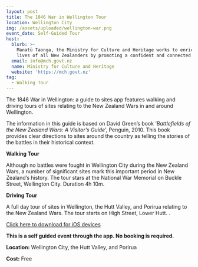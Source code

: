 ```yaml
---
layout: post
title: The 1846 War in Wellington Tour
location: Wellington City
img: /assets/uploaded/wellington-war.png
event_date: Self-Guided Tour
host:
  blurb: >-
    Manatū Taonga, the Ministry for Culture and Heritage works to enrich the
    lives of all New Zealanders by promoting a confident and connected culture.
  email: info@mch.govt.nz
  name: Ministry for Culture and Heritage
  website: 'https://mch.govt.nz'
tag:
  - Walking Tour
---
```

The 1846 War in Wellington: a guide to sites app features walking and driving tours of sites relating to the New Zealand Wars in and around Wellington. 

The information in this guide is based on David Green’s book ‘_Battlefields of the New Zealand Wars: A Visitor’s Guide_’, Penguin, 2010. This book provides clear directions to sites around the country as telling the stories of the battles in their historical context.

**Walking Tour**

Although no battles were fought in Wellington City during the New Zealand Wars, a number of significant sites mark this important period in New Zealand’s history. The tour stars at the National War Memorial on Buckle Street, Wellington City. Duration 4h 10m.

**Driving Tour**

A full day tour of sites in Wellington, the Hutt Valley, and Porirua relating to the New Zealand Wars. The tour starts on High Street, Lower Hutt. . 

[Click here to download for iOS devices](https://itunes.apple.com/nz/app/1846-war-in-wellington-guide/id694881195?mt=8)

**This is a self guided event through the app. No booking is required.**

**Location:** Wellington City, the Hutt Valley, and Porirua 

**Cost:** Free

